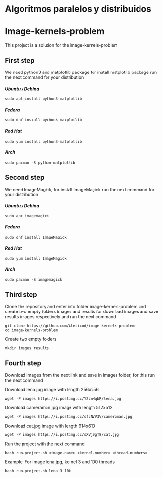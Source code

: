 # Algoritmos paralelos y distribuidos
# Image-kernels-problem
This project is a solution for the image-kernels-problem

## First step
We need python3 and matplotlib package for install matplotlib package run the next command for your distribution

#### *Ubuntu / Debina*
    sudo apt install python3-matplotlib
#### *Fedora*
    sudo dnf install python3-matplotlib
#### *Red Hat*
    sudo yum install python3-matplotlib
#### *Arch*
    sudo pacman -S python-matplotlib

## Second step
We need ImageMagick, for install ImageMagick run the next command for your distribution
#### *Ubuntu / Debina*
    sudo apt imagemagick
#### *Fedora*
    sudo dnf install ImageMagick
#### *Red Hat*
    sudo yum install ImageMagick
#### *Arch*
    sudo pacman -S imagemagick

## Third step
Clone the repository and enter into folder image-kernels-problem and create two empty folders images and results for download images and save results images respectively and run the next command

    git clone https://github.com/Aleticod/image-kernels-problem
    cd image-kernels-problem
Create two empty folders

    mkdir images results
## Fourth step
Download images from the next link and save in images folder, for this run the next command

Download lena.jpg image with length 256x256

    wget -P images https://i.postimg.cc/Y2znHqbR/lena.jpg

Download cameraman.jpg image with length 512x512

    wget -P images https://i.postimg.cc/sfcNVV3V/cameraman.jpg

Download cat.jpg image with length 914x610

    wget -P images https://i.postimg.cc/sXVj0gT8/cat.jpg

Run the project with the next command

    bash run-project.sh <image-name> <kernel-number> <thread-numbers>

Example: For image lena.jpg, kernel 3 and 100 threads

    bash run-project.sh lena 3 100
